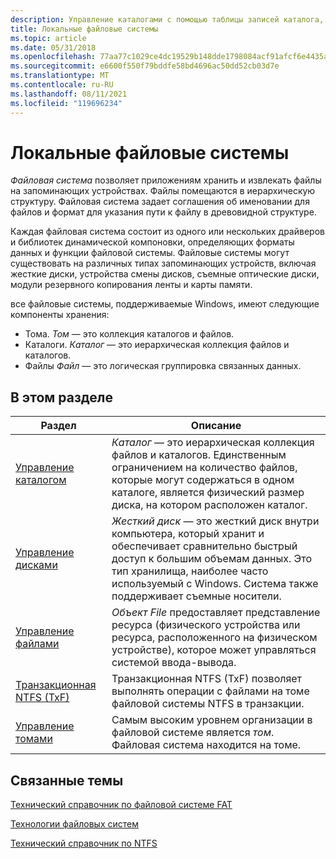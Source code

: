 ```yaml
---
description: Управление каталогами с помощью таблицы записей каталога, дескрипторов каталогов, точек повторного анализа.
title: Локальные файловые системы
ms.topic: article
ms.date: 05/31/2018
ms.openlocfilehash: 77aa77c1029ce4dc19529b148dde1798084acf91afcf6e4435adf8fb2ab266f5
ms.sourcegitcommit: e6600f550f79bddfe58bd4696ac50dd52cb03d7e
ms.translationtype: MT
ms.contentlocale: ru-RU
ms.lasthandoff: 08/11/2021
ms.locfileid: "119696234"
---
```

# <a name="local-file-systems"></a>Локальные файловые системы

*Файловая система* позволяет приложениям хранить и извлекать файлы на запоминающих устройствах. Файлы помещаются в иерархическую структуру. Файловая система задает соглашения об именовании для файлов и формат для указания пути к файлу в древовидной структуре.

Каждая файловая система состоит из одного или нескольких драйверов и библиотек динамической компоновки, определяющих форматы данных и функции файловой системы. Файловые системы могут существовать на различных типах запоминающих устройств, включая жесткие диски, устройства смены дисков, съемные оптические диски, модули резервного копирования ленты и карты памяти.

все файловые системы, поддерживаемые Windows, имеют следующие компоненты хранения:

-   Тома. *Том* — это коллекция каталогов и файлов.
-   Каталоги. *Каталог* — это иерархическая коллекция файлов и каталогов.
-   Файлы *Файл* — это логическая группировка связанных данных.

## <a name="in-this-section"></a>В этом разделе



| Раздел                                                                | Описание                                                                                                                                                                                                                                |
|----------------------------------------------------------------------|--------------------------------------------------------------------------------------------------------------------------------------------------------------------------------------------------------------------------------------------|
| [Управление каталогом](directory-management.md)<br/>          | *Каталог* — это иерархическая коллекция файлов и каталогов. Единственным ограничением на количество файлов, которые могут содержаться в одном каталоге, является физический размер диска, на котором расположен каталог.<br/> |
| [Управление дисками](disk-management.md)<br/>                    | *Жесткий диск* — это жесткий диск внутри компьютера, который хранит и обеспечивает сравнительно быстрый доступ к большим объемам данных. Это тип хранилища, наиболее часто используемый с Windows. Система также поддерживает съемные носители.<br/>    |
| [Управление файлами](file-management.md)<br/>                    | *Объект File* предоставляет представление ресурса (физического устройства или ресурса, расположенного на физическом устройстве), которое может управляться системой ввода-вывода.<br/>                                                            |
| [Транзакционная NTFS (TxF)](transactional-ntfs-portal.md)<br/> | Транзакционная NTFS (TxF) позволяет выполнять операции с файлами на томе файловой системы NTFS в транзакции.<br/>                                                                                                                 |
| [Управление томами](volume-management.md)<br/>                | Самым высоким уровнем организации в файловой системе является *том*. Файловая система находится на томе.<br/>                                                                                                                        |



 

## <a name="related-topics"></a>Связанные темы

<dl> <dt>

[Технический справочник по файловой системе FAT](/previous-versions/windows/it-pro/windows-server-2003/cc758586(v=ws.10))
</dt> <dt>

[Технологии файловых систем](/previous-versions/windows/it-pro/windows-server-2003/cc778296(v=ws.10))
</dt> <dt>

[Технический справочник по NTFS](/previous-versions/windows/it-pro/windows-server-2003/cc758691(v=ws.10))
</dt> </dl>

 

